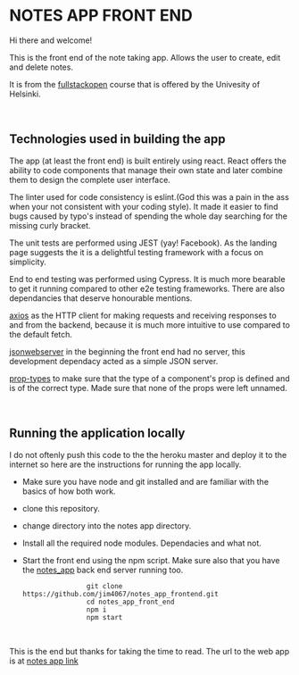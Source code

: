 # NOTES APP FRONT END

Hi there and welcome!

This is the front end of the note taking app. Allows the user to create, edit and delete notes.

It is from the [fullstackopen] course that is offered by the Univesity of Helsinki.

<br />

## Technologies used in building the app

The app (at least the front end) is built entirely using react. React offers the ability to code components that manage their
own state and later combine them to design the complete user interface.

The linter used for code consistency is eslint.(God this was a pain in the ass when your not consistent with your coding style). It
made it easier to find bugs caused by typo's instead of spending the whole day searching for the missing curly bracket.

The unit tests are performed using JEST (yay! Facebook). As the landing page suggests the it is a delightful testing framework with a focus on simplicity.

End to end testing was performed using Cypress. It is much more bearable to get it running compared to other e2e testing frameworks.
There are also dependancies that deserve honourable mentions.

[axios] as the HTTP client for making requests and receiving responses to and from the backend, because it is much more intuitive to use compared to the default fetch.

[jsonwebserver] in the beginning the front end had no server, this development dependacy acted as a simple JSON server.

[prop-types] to make sure that the type of a component's prop is defined and is of the correct type. Made sure that none of the props were left unnamed.

<br />

## Running the application locally

I do not oftenly push this code to the the heroku master and deploy it to the internet so here are the instructions for running the app locally.

- Make sure you have node and git installed and are familiar with the basics of how both work.
- clone this repository.
- change directory into the notes app directory.
- Install all the required node modules. Dependacies and what not.
- Start the front end using the npm script. Make sure also that you have the [notes_app] back end server running too.

                      git clone https://github.com/jim4067/notes_app_frontend.git
                      cd notes_app_front_end
                      npm i
                      npm start

  <br />

This is the end but thanks for taking the time to read.
The url to the web app is at [notes app link]

<br />
<br />

[fullstackopen]: https://fullstackopen.com
[axios]: https://github.com/axios/axios
[jsonwebserver]: https://github.com/typicode/json-server
[prop-types]: https://github.com/facebook/prop-types
[notes_app]: https://github.com/jim4067/notes_app
[notes app link]: https://nameless-mountain-32216.herokuapp.com/
